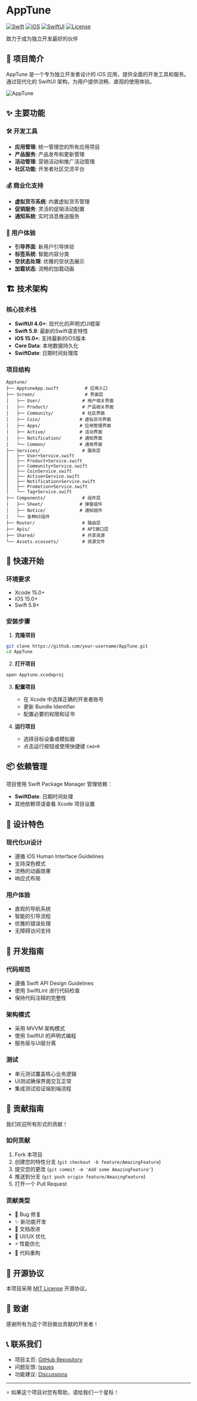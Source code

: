 # AppTune

[![Swift](https://img.shields.io/badge/Swift-5.9-orange.svg)](https://swift.org)
[![iOS](https://img.shields.io/badge/iOS-15.0+-blue.svg)](https://developer.apple.com/ios/)
[![SwiftUI](https://img.shields.io/badge/SwiftUI-4.0+-green.svg)](https://developer.apple.com/xcode/swiftui/)
[![License](https://img.shields.io/badge/License-MIT-yellow.svg)](LICENSE)

致力于成为独立开发最好的伙伴

## 📱 项目简介

AppTune 是一个专为独立开发者设计的 iOS 应用，提供全面的开发工具和服务。通过现代化的 SwiftUI 架构，为用户提供流畅、直观的使用体验。

![AppTune](./public/AppTune.jpg)

## ✨ 主要功能

### 🛠️ 开发工具
- **应用管理**: 统一管理您的所有应用项目
- **产品服务**: 产品发布和更新管理
- **活动管理**: 营销活动和推广活动管理
- **社区功能**: 开发者社区交流平台

### 💰 商业化支持
- **虚拟货币系统**: 内置虚拟货币管理
- **促销服务**: 灵活的促销活动配置
- **通知系统**: 实时消息推送服务

### 🎯 用户体验
- **引导界面**: 新用户引导体验
- **标签系统**: 智能内容分类
- **空状态处理**: 优雅的空状态展示
- **加载状态**: 流畅的加载动画

## 🏗️ 技术架构

### 核心技术栈
- **SwiftUI 4.0+**: 现代化的声明式UI框架
- **Swift 5.9**: 最新的Swift语言特性
- **iOS 15.0+**: 支持最新的iOS版本
- **Core Data**: 本地数据持久化
- **SwiftDate**: 日期时间处理库

### 项目结构
```
Apptune/
├── ApptuneApp.swift          # 应用入口
├── Screen/                   # 界面层
│   ├── User/                # 用户相关界面
│   ├── Product/             # 产品相关界面
│   ├── Community/           # 社区界面
│   ├── Coin/               # 虚拟货币界面
│   ├── Apps/               # 应用管理界面
│   ├── Active/             # 活动界面
│   ├── Notification/       # 通知界面
│   └── Common/             # 通用界面
├── Services/                # 服务层
│   ├── User+Service.swift
│   ├── Product+Service.swift
│   ├── Community+Service.swift
│   ├── CoinService.swift
│   ├── Active+Service.swift
│   ├── Notification+Service.swift
│   ├── Promotion+Service.swift
│   └── Tag+Service.swift
├── Components/              # 组件层
│   ├── Sheet/              # 弹窗组件
│   ├── Notice/             # 通知组件
│   └── 各种UI组件
├── Router/                  # 路由层
├── Apis/                    # API接口层
├── Shared/                  # 共享资源
└── Assets.xcassets/         # 资源文件
```

## 🚀 快速开始

### 环境要求
- Xcode 15.0+
- iOS 15.0+
- Swift 5.9+

### 安装步骤

1. **克隆项目**
```bash
git clone https://github.com/your-username/AppTune.git
cd AppTune
```

2. **打开项目**
```bash
open Apptune.xcodeproj
```

3. **配置项目**
   - 在 Xcode 中选择正确的开发者账号
   - 更新 Bundle Identifier
   - 配置必要的权限和证书

4. **运行项目**
   - 选择目标设备或模拟器
   - 点击运行按钮或使用快捷键 `Cmd+R`

## 📦 依赖管理

项目使用 Swift Package Manager 管理依赖：

- **SwiftDate**: 日期时间处理
- 其他依赖项请查看 Xcode 项目设置

## 🎨 设计特色

### 现代化UI设计
- 遵循 iOS Human Interface Guidelines
- 支持深色模式
- 流畅的动画效果
- 响应式布局

### 用户体验
- 直观的导航系统
- 智能的引导流程
- 优雅的错误处理
- 无障碍访问支持

## 🔧 开发指南

### 代码规范
- 遵循 Swift API Design Guidelines
- 使用 SwiftLint 进行代码检查
- 保持代码注释的完整性

### 架构模式
- 采用 MVVM 架构模式
- 使用 SwiftUI 的声明式编程
- 服务层与UI层分离

### 测试
- 单元测试覆盖核心业务逻辑
- UI测试确保界面交互正常
- 集成测试验证端到端流程

## 🤝 贡献指南

我们欢迎所有形式的贡献！

### 如何贡献
1. Fork 本项目
2. 创建您的特性分支 (`git checkout -b feature/AmazingFeature`)
3. 提交您的更改 (`git commit -m 'Add some AmazingFeature'`)
4. 推送到分支 (`git push origin feature/AmazingFeature`)
5. 打开一个 Pull Request

### 贡献类型
- 🐛 Bug 修复
- ✨ 新功能开发
- 📝 文档改进
- 🎨 UI/UX 优化
- ⚡ 性能优化
- 🔧 代码重构

## 📄 开源协议

本项目采用 [MIT License](LICENSE) 开源协议。

## 🙏 致谢

感谢所有为这个项目做出贡献的开发者！

## 📞 联系我们

- 项目主页: [GitHub Repository](https://github.com/your-username/AppTune)
- 问题反馈: [Issues](https://github.com/your-username/AppTune/issues)
- 功能建议: [Discussions](https://github.com/your-username/AppTune/discussions)

---

⭐ 如果这个项目对您有帮助，请给我们一个星标！
